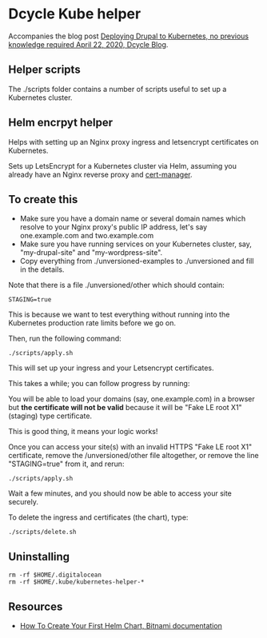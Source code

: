 Dcycle Kube helper
=====

Accompanies the blog post [Deploying Drupal to Kubernetes, no previous knowledge required
April 22, 2020, Dcycle Blog](https://blog.dcycle.com/kubernetes/).

Helper scripts
-----

The ./scripts folder contains a number of scripts useful to set up a Kubernetes cluster.

Helm encrpyt helper
-----

Helps with setting up an Nginx proxy ingress and letsencrypt certificates on Kubernetes.

Sets up LetsEncrypt for a Kubernetes cluster via Helm, assuming you already have an Nginx reverse proxy and [cert-manager](https://hub.kubeapps.com/charts/stable/cert-manager).

To create this
-----

* Make sure you have a domain name or several domain names which resolve to your Nginx proxy's public IP address, let's say one.example.com and two.example.com
* Make sure you have running services on your Kubernetes cluster, say, "my-drupal-site" and "my-wordpress-site".
* Copy everything from ./unversioned-examples to ./unversioned and fill in the details.

Note that there is a file ./unversioned/other which should contain:

    STAGING=true

This is because we want to test everything without running into the Kubernetes production rate limits before we go on.

Then, run the following command:

    ./scripts/apply.sh

This will set up your ingress and your Letsencrypt certificates.

This takes a while; you can follow progress by running:

You will be able to load your domains (say, one.example.com) in a browser but **the certificate will not be valid** because it will be "Fake LE root X1" (staging) type certificate.

This is good thing, it means your logic works!

Once you can access your site(s) with an invalid HTTPS "Fake LE root X1" certificate, remove the /unversioned/other file altogether, or remove the line "STAGING=true" from it, and rerun:

    ./scripts/apply.sh

Wait a few minutes, and you should now be able to access your site securely.

To delete the ingress and certificates (the chart), type:

    ./scripts/delete.sh

Uninstalling
-----

    rm -rf $HOME/.digitalocean
    rm -rf $HOME/.kube/kubernetes-helper-*

Resources
-----

* [How To Create Your First Helm Chart, Bitnami documentation](https://docs.bitnami.com/kubernetes/how-to/create-your-first-helm-chart/)
